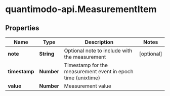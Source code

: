 # quantimodo-api.MeasurementItem

## Properties
Name | Type | Description | Notes
------------ | ------------- | ------------- | -------------
**note** | **String** | Optional note to include with the measurement | [optional] 
**timestamp** | **Number** | Timestamp for the measurement event in epoch time (unixtime) | 
**value** | **Number** | Measurement value | 


